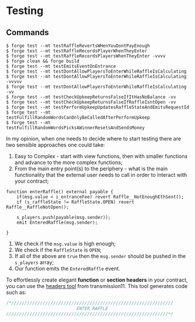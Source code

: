 # Testing

## Commands

``````
$ forge test --mt testRaffleRevertsWHenYouDontPayEnough
$ forge test --mt testRaffleRecordsPlayerWhenTheyEnter
$ forge test --mt testRaffleRecordsPlayersWhenTheyEnter -vvvv
$ forge clean && forge build
$ forge test --mt testEmitsEventOnEntrance
$ forge test --mt testDontAllowPlayersToEnterWhileRaffleIsCalculating
$ forge test --mt testDontAllowPlayersToEnterWhileRaffleIsCalculating -vvvvv
$ forge test --mt testDontAllowPlayersToEnterWhileRaffleIsCalculating -vv
$ forge test --mt testCheckUpkeepReturnsFalseIfItHasNoBalance -vv
$ forge test --mt testCheckUpkeepReturnsFalseIfRaffleIsntOpen -vv
$ forge test --mt testPerformUpkeepUpdatesRaffleStateAndEmitsRequestId
$ forge test --mt testFulfillRandomWordsCanOnlyBeCalledAfterPerformUpkeep
$ forge test --mt testFulfillRandomWordsPicksAWinnerResetsAndSendsMoney 
``````


In my opinion, when one needs to decide where to start testing there are two sensible approaches one could take:

1. Easy to Complex - start with view functions, then with smaller functions and advance to the more complex functions;
2. From the main entry point(s) to the periphery - what is the main functionality that the external user needs to call in order to interact with your contract;


`````
function enterRaffle() external payable {
    if(msg.value < i_entranceFee) revert Raffle__NotEnoughEthSent();
    if (s_raffleState != RaffleState.OPEN) revert Raffle__RaffleNotOpen();

    s_players.push(payable(msg.sender));
    emit EnteredRaffle(msg.sender);

}
`````

1. We check if the `msg.value` is high enough;
2. We check if the `RaffleState` is `OPEN`;
3. If all of the above are `true` then the `msg.sender` should be pushed in the `s_players` array;
4. Our function emits the `EnteredRaffle` event.

To effortlessly create elegant **function** or **section headers** in your contract, you can use the [headers tool](https://github.com/transmissions11/headers) from transmission11. This tool generates code such as:

```js
/*//////////////////////////////////////////////////////////////
                           ENTER RAFFLE
//////////////////////////////////////////////////////////////*/
```

